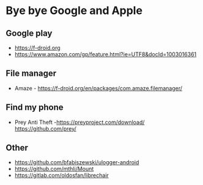 # Bye bye Google and Apple

## Google play
- https://f-droid.org
- https://www.amazon.com/gp/feature.html?ie=UTF8&docId=1003016361

## File manager
- Amaze - https://f-droid.org/en/packages/com.amaze.filemanager/

## Find my phone
- Prey Anti Theft -https://preyproject.com/download/ https://github.com/prey/ 

## Other

- https://github.com/bfabiszewski/ulogger-android
- https://github.com/mthli/Mount
- https://gitlab.com/oldosfan/librechair
